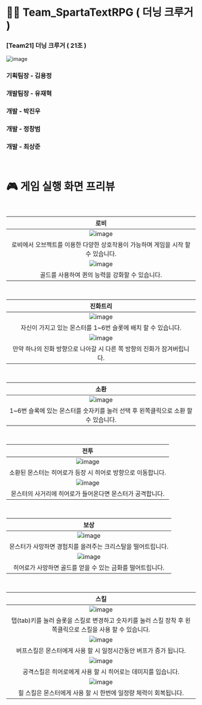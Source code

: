 # 👨‍🔧 Team_SpartaTextRPG ( 더닝 크루거 )
### [Team21] 더닝 크루거 ( 21조 )

![image](/README/team21.png)  
### **기획팀장 - 김용정**  
### 개발팀장 - 유재혁  
### 개발 - 박진우  
### 개발 - 정창범  
### 개발 - 최상준  

<br>

# 🎮 게임 실행 화면 프리뷰

<br>

|로비|
|:---:|
|![image](/README/로비.gif)  |
|로비에서 오브젝트를 이용한 다양한 상호작용이 가능하며 게임을 시작 할 수 있습니다. |
|![image](/README/로비-능력강화.gif)  |
|골드를 사용하여 퀸의 능력을 강화할 수 있습니다. |

<br>


|진화트리|
|:---:|
|![image](/README/진화트리-슬롯배치.gif)  |
|자신이 가지고 있는 몬스터를 1~6번 슬롯에 배치 할 수 있습니다. |
|![image](/README/진화트리-옆티어-잠금.gif)  |
|만약 하나의 진화 방향으로 나아갈 시 다른 쪽 방향의 진화가 잠겨버립니다. |

<br>

|소환|
|:---:|
|![image](/README/소환.gif)  |
|1~6번 슬록에 있는 몬스터를 숫자키를 눌러 선택 후 왼쪽클릭으로 소환 할 수 있습니다. |

<br>

|전투|
|:---:|
|![image](/README/전투-이동.gif)  |
|소환된 몬스터는 히어로가 등장 시 히어로 방향으로 이동합니다. |
|![image](/README/전투-공격.gif)  |
|몬스터의 사거리에 히어로가 들어온다면 몬스터가 공격합니다. |

<br>

|보상|
|:---:|
|![image](/README/보상-경험치.gif)  |
|몬스터가 사망하면 경험치를 올려주는 크리스탈을 떨어트립니다. |
|![image](/README/보상-골드.gif)  |
|히어로가 사망하면 골드를 얻을 수 있는 금화를 떨어트립니다. |

<br>

|스킬|
|:---:|
|![image](/README/스킬-사용.gif)  |
|탭(tab)키를 눌러 슬롯을 스킬로 변경하고 숫자키를 눌러 스킬 장착 후 왼쪽클릭으로 스킬을 사용 할 수 있습니다. |
|![image](/README/스킬-버프.gif)  |
|버프스킬은 몬스터에게 사용 할 시 일정시간동안 버프가 증가 됩니다.|
|![image](/README/스킬-공격.gif)  |
|공격스킬은 히어로에게 사용 할 시 히어로는 데미지를 입습니다. |
|![image](/README/스킬-힐.gif)  |
|힐 스킬은 몬스터에게 사용 할 시 한번에 일정량 체력이 회복됩니다. |

